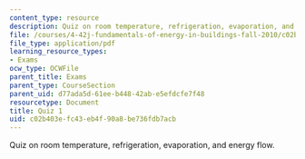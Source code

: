 ```yaml
---
content_type: resource
description: Quiz on room temperature, refrigeration, evaporation, and energy flow.
file: /courses/4-42j-fundamentals-of-energy-in-buildings-fall-2010/c02b403efc43eb4f90a8be736fdb7acb_MIT4_42JF10_quiz01.pdf
file_type: application/pdf
learning_resource_types:
- Exams
ocw_type: OCWFile
parent_title: Exams
parent_type: CourseSection
parent_uid: d77ada5d-61ee-b448-42ab-e5efdcfe7f48
resourcetype: Document
title: Quiz 1
uid: c02b403e-fc43-eb4f-90a8-be736fdb7acb
---
```

Quiz on room temperature, refrigeration, evaporation, and energy flow.

